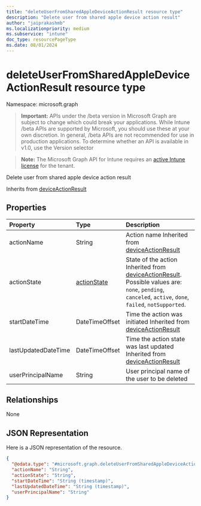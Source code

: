 ```yaml
---
title: "deleteUserFromSharedAppleDeviceActionResult resource type"
description: "Delete user from shared apple device action result"
author: "jaiprakashmb"
ms.localizationpriority: medium
ms.subservice: "intune"
doc_type: resourcePageType
ms.date: 08/01/2024
---
```


# deleteUserFromSharedAppleDeviceActionResult resource type

Namespace: microsoft.graph

> **Important:** APIs under the /beta version in Microsoft Graph are subject to change which could break your applications. While Intune /beta APIs are supported by Microsoft, you should use these at your own discretion. In general, /beta APIs are not recommended for use in production applications. To determine whether an API is available in v1.0, use the Version selector

> **Note:** The Microsoft Graph API for Intune requires an [active Intune license](https://go.microsoft.com/fwlink/?linkid=839381) for the tenant.

Delete user from shared apple device action result


Inherits from [deviceActionResult](../resources/intune-devices-deviceactionresult.md)

## Properties
|Property|Type|Description|
|:---|:---|:---|
|actionName|String|Action name Inherited from [deviceActionResult](../resources/intune-devices-deviceactionresult.md)|
|actionState|[actionState](../resources/intune-shared-actionstate.md)|State of the action Inherited from [deviceActionResult](../resources/intune-devices-deviceactionresult.md). Possible values are: `none`, `pending`, `canceled`, `active`, `done`, `failed`, `notSupported`.|
|startDateTime|DateTimeOffset|Time the action was initiated Inherited from [deviceActionResult](../resources/intune-devices-deviceactionresult.md)|
|lastUpdatedDateTime|DateTimeOffset|Time the action state was last updated Inherited from [deviceActionResult](../resources/intune-devices-deviceactionresult.md)|
|userPrincipalName|String|User principal name of the user to be deleted|

## Relationships
None

## JSON Representation
Here is a JSON representation of the resource.
<!-- {
  "blockType": "resource",
  "@odata.type": "microsoft.graph.deleteUserFromSharedAppleDeviceActionResult"
}
-->
``` json
{
  "@odata.type": "#microsoft.graph.deleteUserFromSharedAppleDeviceActionResult",
  "actionName": "String",
  "actionState": "String",
  "startDateTime": "String (timestamp)",
  "lastUpdatedDateTime": "String (timestamp)",
  "userPrincipalName": "String"
}
```